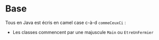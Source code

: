 # Base
Tous en Java est écris en camel case c-à-d `commeCeuxCi` :
- Les classes commencent par une majuscule `Main` ou `EtreUnFermier`
